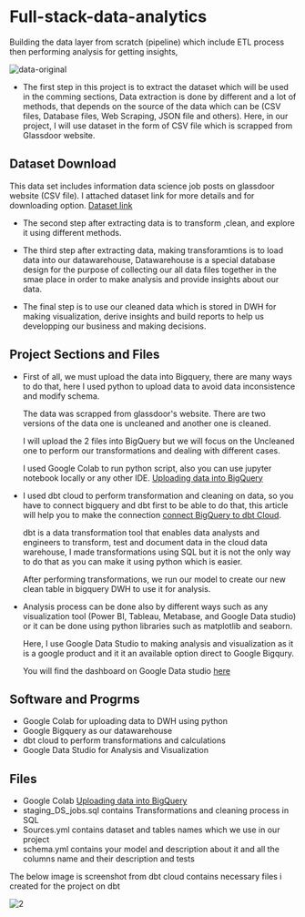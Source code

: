 # Full-stack-data-analytics
Building the data layer from scratch (pipeline) which include ETL process then performing analysis for getting insights,


![data-original](https://assets-global.website-files.com/5a1eb87c9afe1000014a4c7d/5ef5f253bc9342776b454244_6%20(1).jpeg)

- The first step in this project is to extract the dataset which will be used in the comming sections, Data extraction is done by different and a lot of methods, that depends on the source of the data which can be (CSV files, Database files, Web Scraping, JSON file and others).
Here, in our project, I will use dataset in the form of CSV file which is scrapped from Glassdoor website.

## Dataset Download
This data set includes information data science job posts on glassdoor website (CSV file). I attached dataset link for more details and for downloading option.
[Dataset link](https://www.kaggle.com/datasets/rashikrahmanpritom/data-science-job-posting-on-glassdoor)

- The second step after extracting data is to transform ,clean, and explore it using different methods.

- The third step after extracting data, making transforamtions is to load data into our datawarehouse, Datawarehouse is a special database design for the purpose of     collecting our all data files together in the smae place in order to make analysis and provide insights about our data.

- The final step is to use our cleaned data which is stored in DWH for making visualization, derive insights and build reports to help us developping our business and   making decisions.



## Project Sections and Files

- First of all, we must upload the data into Bigquery, there are many ways to do that, here I used python to upload data to avoid data inconsistence and modify schema.

  The data was scrapped from glassdoor's website. There are two versions of the data one is uncleaned and another one is cleaned.
  
  I will upload the 2 files into BigQuery but we will focus on the Uncleaned one to perform our transformations and dealing with different cases.
  
  I used Google Colab to run python script, also you can use jupyter notebook locally or any other IDE.
  [Uploading data into BigQuery](https://colab.research.google.com/drive/1qjFpXa7QWliEyJYVk_EDORcv86Nf0YoV?usp=sharing)
  
- I used dbt cloud to perform transformation and cleaning on data, so you have to connect bigquery and dbt first to be able to do that, this article will help you to     make the connection [connect BigQuery to dbt Cloud](https://docs.getdbt.com/guides/getting-started/getting-set-up/setting-up-bigquery).

  dbt is a data transformation tool that enables data analysts and engineers to transform, test and document data in the cloud data warehouse, I made transformations     using SQL but it is not the only way to do that as you can make it using python which is easier.

  After performing transformations, we run our model to create our new clean table in bigquery DWH to use it for analysis.

- Analysis process can be done also by different ways such as any visualization tool (Power BI, Tableau, Metabase, and Google Data studio) or it can be done using        python libraries such as matplotlib and seaborn.

  Here, I use Google Data Studio to making analysis and visualization as it is a google product and it it an available option direct to Google Bigqury.
  
  You will find the dashboard on Google Data studio [here](https://datastudio.google.com/reporting/e22983d1-4e79-467b-817c-f2a160bfd4b8)


## Software and Progrms

- Google Colab for uploading data to DWH using python
- Google Bigquery as our datawarehouse
- dbt cloud to perform transformations and calculations
- Google Data Studio for Analysis and Visualization

## Files

- Google Colab [Uploading data into BigQuery](https://colab.research.google.com/drive/1qjFpXa7QWliEyJYVk_EDORcv86Nf0YoV?usp=sharing)
- staging_DS_jobs.sql    contains Transformations and cleaning process in SQL
- Sources.yml            contains dataset and tables names which we use in our project
- schema.yml             contains your model and description about it and all the columns name and their description and tests


The below image is screenshot from dbt cloud contains necessary files i created for the project on dbt


![2](https://user-images.githubusercontent.com/49722916/192397556-1aae6c77-129c-446e-82d7-9e1189a0cece.PNG)
